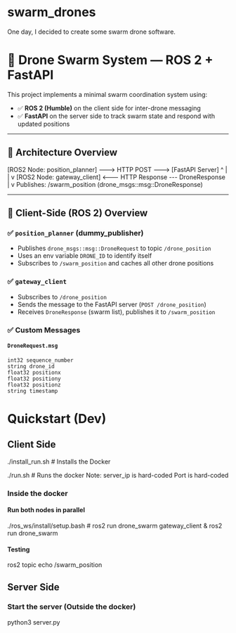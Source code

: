 # swarm_drones
One day, I decided to create some swarm drone software.

# 🚁 Drone Swarm System — ROS 2 + FastAPI

This project implements a minimal swarm coordination system using:

- ✅ **ROS 2 (Humble)** on the client side for inter-drone messaging
- ✅ **FastAPI** on the server side to track swarm state and respond with updated positions

---

## 📐 Architecture Overview
[ROS2 Node: position_planner] ---> HTTP POST ---> [FastAPI Server] ^ | | v [ROS2 Node: gateway_client] <--- HTTP Response --- DroneResponse | v Publishes: /swarm_position (drone_msgs::msg::DroneResponse)


---

## 🤖 Client-Side (ROS 2) Overview

### ✅ `position_planner` (dummy_publisher)

- Publishes `drone_msgs::msg::DroneRequest` to topic `/drone_position`
- Uses an env variable `DRONE_ID` to identify itself
- Subscribes to `/swarm_position` and caches all other drone positions

### ✅ `gateway_client`

- Subscribes to `/drone_position`
- Sends the message to the FastAPI server (`POST /drone_position`)
- Receives `DroneResponse` (swarm list), publishes it to `/swarm_position`

### ✅ Custom Messages

#### `DroneRequest.msg`

```msg
int32 sequence_number
string drone_id
float32 positionx
float32 positiony
float32 positionz
string timestamp
```

# Quickstart (Dev)
 
## Client Side
 ./install_run.sh  # Installs the Docker
 
 ./run.sh # Runs the docker
 Note: server_ip is hard-coded
 Port is hard-coded
 
### Inside the docker
#### Run both nodes in parallel
./ros_ws/install/setup.bash # ros2 run drone_swarm gateway_client &  ros2 run drone_swarm
   
#### Testing
ros2 topic echo /swarm_position

## Server Side
### Start the server (Outside the docker)
python3 server.py


